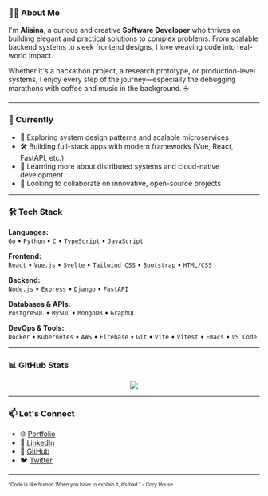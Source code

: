 <!-- GitHub Profile README for AliSinaDevelo -->

<!--<div align="center">
  <img src="https://readme-typing-svg.demolab.com?font=Fira+Code&duration=2000&pause=1000&center=true&vCenter=true&width=440&lines=Hi+there%2C+I'm+Ali+Sina+👋;Software+Developer+%7C+Creative+Builder;Code.+Debug.+Deploy.+Repeat." alt="Typing SVG" />
</div> -->

### 👨‍💻 About Me

I'm **Alisina**, a curious and creative **Software Developer** who thrives on building elegant and practical solutions to complex problems. From scalable backend systems to sleek frontend designs, I love weaving code into real-world impact.

Whether it's a hackathon project, a research prototype, or production-level systems, I enjoy every step of the journey—especially the debugging marathons with coffee and music in the background. ☕

---

### 🧠 Currently

- 🚀 Exploring system design patterns and scalable microservices
- 🛠️ Building full-stack apps with modern frameworks (Vue, React, FastAPI, etc.)
- 🌱 Learning more about distributed systems and cloud-native development
- 🤝 Looking to collaborate on innovative, open-source projects

---

### 🛠️ Tech Stack

**Languages:**  
`Go` • `Python` • `C` • `TypeScript` • `JavaScript`

**Frontend:**  
`React` • `Vue.js` • `Svelte` • `Tailwind CSS` • `Bootstrap` • `HTML/CSS`

**Backend:**  
`Node.js` • `Express` • `Django` • `FastAPI`

**Databases & APIs:**  
`PostgreSQL` • `MySQL` • `MongoDB` • `GraphQL`

**DevOps & Tools:**  
`Docker` • `Kubernetes` • `AWS` • `Firebase` • `Git` • `Vite` • `Vitest` • `Emacs` • `VS Code`

---

### 📊 GitHub Stats

<div align="center">
  <img src="https://github-readme-stats.vercel.app/api/top-langs/?username=AliSinaDevelo&layout=compact&theme=radical" />
  <br />
  <!-- Optional: Uncomment to show full stats -->
  <!-- <img src="https://github-readme-stats.vercel.app/api?username=AliSinaDevelo&show_icons=true&theme=radical" /> -->
</div>

---

### 📫 Let's Connect

- 🌐 [Portfolio](https://alisinadevelo.github.io)
- 💼 [LinkedIn](https://www.linkedin.com/in/alisina-karimi-43a834224/)
- 🐙 [GitHub](https://github.com/AliSinaDevelo)
- 🐦 [Twitter](https://x.com/alisina__karimi?s=11)

---

<sub><sup>“Code is like humor. When you have to explain it, it’s bad.” – Cory House</sup></sub>
